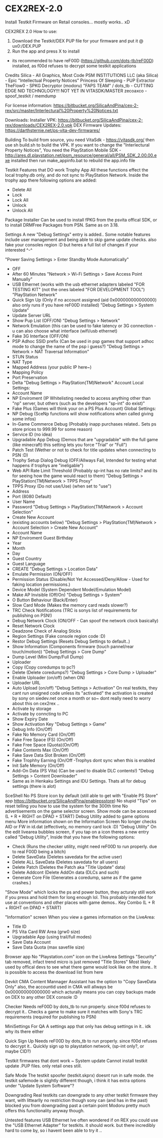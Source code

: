 # CEX2REX-2.0
Install Testkit Firmware on Retail consoles... mostly works.. xD



CEX2REX 2.0
How to use:
1) Download the Testkit/DEX PUP file for your firmware and put it @ ux0:/DEX.PUP
2) Run the app and press X to install
- its recommended to have reF00D (https://github.com/dots-tb/reF00D) installed, as f00d refuses to decrypt some testkit applications

Credits
Silica - All Graphics, Most Code
PSM INSTITUTIONS LLC (aka Silica) - Epic "Intellectual Property Notices"
Princess Of Sleeping - PUP Extractor
TheFlow0 - SPKG Decryptor (modoru)
"FAPS TEAM" / dots_tb - CUTTING EDGE NID TECHNOLOGY!!! NOT YET IN VITASDK/MASTER
zecoaxco - spoof_testkit / memdump

For license information:
https://bitbucket.org/SilicaAndPina/cex-2-rex/src/master/Interlectural%20Property%20Notices.txt

Downloads:
Installer VPK: https://bitbucket.org/SilicaAndPina/cex-2-rex/downloads/CEX2REX-2.0.vpk
DEX Firmware Updates: https://darthsternie.net/ps-vita-dev-firmwares/

Building
To build from source, you need VitaSdk - https://vitasdk.org/
then use sh build.sh to build the VPK.
If you want to change the "Interlectural Property Notices",
You need the PlayStation Mobile SDK - http://ares.dl.playstation.net/psm_resource/general/all/PSM_SDK_2.00.00.exe
installed then run make_appinfo.bat to rebuild the app.info file

Testkit Features that DO work
Trophy App
All these functions effect the local trophy.db only, and do not sync to PlayStation Network.
Inside the trophy app there following options are added:
- Delete All
- Lock
- Lock All
- Unlock
- Unlock All

Package Installer
Can be used to install fPKG from the psvita offical SDK, or to install DRMFree Packages from PSN.
Same as on 3.18.

Settings
A new "Debug Settings" entry is added..
Some notable features include user management and being able to skip game update checks.
also fake your consoles region :D
but heres a full list of changes if your interested ^-^

"Power Saving Settings > Enter Standby Mode Automatically"
- OFF
- After 60 Minutes
"Network > Wi-Fi Settings > Save Access Point Manually"
- USB Ethernet (works with the usb ethernet adapters labeled "FOR TESTING KIT" (not the ones labeled "FOR DEVELOPMENT TOOL")
"PlayStation Network"
- Quick Sign Up (Only if no account assigned (aid 0x000000000000000) also only runs if you have reF00D installed)
"Debug Settings > System Update"
- Update Server URL
- Show Pup List (OFF/ON)
"Debug Settings > Network"
- Network Emulation (this can be used to fake latency or 3G connection - u can also choose what interface (wifi/usb ethernet)
- Fake 3G Interface (OFF/ON)
- PSP Adhoc SSID prefix (Can be used in psp games that support adhoc mode to change the name of the psp i guess?)
"Debug Settings > Network > NAT Traversal Information"
- STUN Status
- NAT Type
- Mapped Address (your public IP here~)
- Mapping Policy
- Port Preservation
- Delta
"Debug Settings > PlayStation(TM)Network"
Account Local Settings:
- Account Name
- NP Enviroment (IP Whitelisting needed to access anything other than "np" server, but others (such as the developers "sp-int" do exist)"
- Fake Plus (Games will think your on a PS Plus Account)
Global Settings:
- NP Debug (SceNp functions will show notifications when called giving some infos)
- In-Game Commerce Debug (Probably inapp purchases related.. Sets ps store prices to 999.99 for some reason)
- Service ID (no idea)
- Upgradable App Debug (Demos that are "upgradable" with the full game (like minecraft) this setting lets you force "Trial" or "Full")
- Patch Test (Wether or not to check for title updates when connecting to PSN :D)
- Trophy Setup Dialog Debug (OFF/Allways Fail, Intended for testing what happens if trophys are "ineligable")
- Web API Rate Limit Threshold (Probably sp-int has no rate limits? and its for seeing how the game would react to them)
"Debug Settings > PlayStation(TM)Network > TPPS Proxy"
- TPPS Proxy (Do not use/Use)
(when set to "use")
- Address
- Port (8080 Default)
- User Name
- Password
"Debug Settings > PlayStation(TM)Network > Account Selection"
- Create New Account
- (existing accounts below)
"Debug Settings > PlayStation(TM)Network > Account Selection > Create New Account"
- Account Name
- NP Enviroment
Guest Birthday
- Year
- Month
- Day
- Guest Country
- Guest Language
- CREATE
"Debug Settings > Location Data"
- Emulate Permission (ON/OFF)
- Permission Status (Disable/Not Yet Accessed/Deny/Allow - Used for faking location permissions.)
- Device Model (System Dependent Model/Emulation Model)
- Make AP Invisible (Off/On)
"Debug Settings > System"
- O Button Behaviour (Back/Enter)
- Slow Card Mode (Makes the memory card reads slower?)
- TRC Check Notifications (TRC is sonys list of requirements for publishing on PSN!)
- Debug Network Clock (ON/OFF - Can spoof the network clock basically)
- Reset Network Clock
- Deadzone Check of Analog Sticks
- Region Settings (Fake console region code :D)
- Restor Debug Settings (Resets Debug Settings to default..)
- Show Information (Components firmware (touch pannel/rear touch/motion))
"Debug Settings > Core Dump"
- Dump Level (Mini Dump/Full Dump)
- Uploader
- Copy (Copy coredumps to pc?)
- Delete (Delete coredumps?)
"Debug Settings > Core Dump > Uploader"
- Enable Uploader (on/off)
(when ON)
- Uploader URL
- Auto Upload (on/off)
"Debug Settings > Activation"
On real testkits, they cant run unsigned code unless its "activated"
the activation is created by sony on siedev.net once a month or so~
dont really need to worry about this on cex2rex ..
- Activate by storage
- Activate by conncting to PC
- Show Expiry Date
- Show Activation Key
"Debug Settings > Game"
- Debug Info (On/Off)
- Fake No Memory Card (On/Off)
- Fake Free Space (FS) (On/Off)
- Fake Free Space (Quota)(On/Off)
- Fake Contents Max (On/Off)
- Fake Save Data Slot Broken (On/Off)
- Fake Trophhy Earning (On/Off -Trophys dont sync when this is enabled
- Init Safe Memory (On/Off)
- Add-On Data (PS Vita) (Can be used to disable DLC contents!)
"Debug Settings > Content Downloader"
- Same as in Henkaku Settings and IDU Settings.
Thats all for debug settings (there is alot)

SceShell
No PS Store icon by default (still able to get with "Enable PS Store" app https://bitbucket.org/SilicaAndPina/enablepsstore)
No stupid "Tips" on reset telling you how to use the system for the 300th time
No advertisements on the game selector screen.
Show mode can be accessed (L + R + RIGHT on DPAD + START)
Debug Utility added to game options menu
More information shown on the Information Screen
No longer checks AID or FW in id.dat (effectively, no memory card lock :D)
"Debug Utility"
On the edit livearea bubbles screen, if you tap on a icon
theres a new entry called "Debug Utility",
Inside that you have the following options:
- Check (Runs the checker utility, might need reF00D to run properly. due to real F00D being a bitch)
- Delete SaveData (Deletes savedata for the active user)
- Delete ALL SaveData (Deletes savedata for all users)
- Delete Patch (Deletes the Patch aka "Title Update" data)
- Delete Addcont (Delete AddOn data (DLCs and such)
- Generate Core File (Generates a coredump, same as if the game crashes.)

"Show Mode"
which locks the ps and power button,
they acturaly still work if you press and hold them for long enough lol.
This probably intended for use at conventions and other places with game demos..
Key Combo (L + R + RIGHT on DPAD + START)

"Information" screen
When you view a games information on the LiveArea:
- Title ID
- PS Vita Card RW Area (grw0 size)
- Upgradable App (using trail/full modes)
- Save Data Account
- Save Data Quota (max savefile size)

Browser app
No "Playstation.com" icon on the LiveArea
Settings "Security" tab removed, infact trend micro is just removed
"Title Stores"
Most likely used by offical devs to see what there game would look like on the store..
It is possible to access the download list from here

Devkit CMA
Content Mannager Assistant has the option to "Copy SaveData Only"
also, the accountid used in CMA will allways be 0x000000000000000
which acturally means you can copy backups made on DEX to any other DEX console :D

Checker
Needs reF00D by dots_tb to run properly. since f00d refuses to decrypt it..
Checks a game to make sure it matches with Sony's TRC requirements (required for publishing to PSN)

MiniSettings For QA
A settings app that only has debug settings in it.. idk why its there either

Quick Sign Up
Needs reF00D by dots_tb to run properly. since f00d refuses to decrypt it..
Quickly sign up to playstation network, (sp-int only?, or maybe CID?)

Testkit firmwares that dont work ~
System update
Cannot install testkit update .PUP files.
only retail ones still.

Safe Mode
The testkit spoofer (testkit.skprx) doesnt run in safe mode.
the testkit safemode is slightly different though,
i think it has extra options under "Update System Software"?

Downgrading
Real testkits can downgrade to any other testkit firmware they want, with littearlly no restriction
though sony can (and has in the past) blocked you from downgrading past a certain point
Modoru pretty much offers this functionality anyway though.

Untested features
USB Ethernet
Ive often wondered if on REX you could use the "USB Ethernet Adapter" for testkits.
it should work. but there incredibly hard to come by, so i havent been able to try it ..

